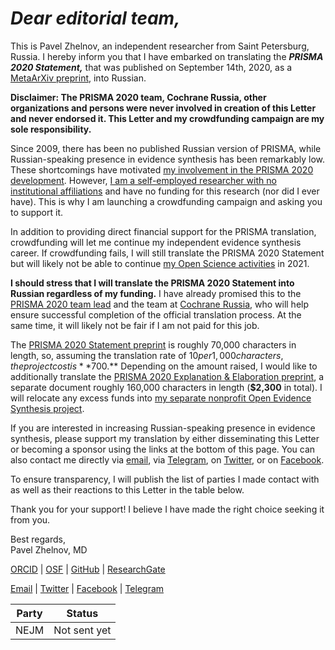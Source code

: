 # _Dear editorial team,_

This is Pavel Zhelnov, an independent researcher from Saint Petersburg, Russia. I hereby inform you that I have embarked on translating the _**PRISMA 2020 Statement,**_ that was published on September 14th, 2020, as a [MetaArXiv preprint](https://doi.org/10.31222/osf.io/v7gm2), into Russian. 

**Disclaimer: The PRISMA 2020 team, Cochrane Russia, other organizations and persons were never involved in creation of this Letter and never endorsed it. This Letter and my crowdfunding campaign are my sole responsibility.**

Since 2009, there has been no published Russian version of PRISMA, while Russian-speaking presence in evidence synthesis has been remarkably low. These shortcomings have motivated [my involvement in the PRISMA 2020 development](https://doi.org/10.17605/OSF.IO/MKCB5). However, [I am a self-employed researcher with no institutional affiliations](https://orcid.org/0000-0003-2767-5123) and have no funding for this research (nor did I ever have). This is why I am launching a crowdfunding campaign and asking you to support it.

In addition to providing direct financial support for the PRISMA translation, crowdfunding will let me continue my independent evidence synthesis career. If crowdfunding fails, I will still translate the PRISMA 2020 Statement but will likely not be able to continue [my Open Science activities](https://github.com/p1m-ortho) in 2021.

**I should stress that I will translate the PRISMA 2020 Statement into Russian regardless of my funding.** I have already promised this to the [PRISMA 2020 team lead](https://twitter.com/mjpages) and the team at [Cochrane Russia](https://russia.cochrane.org), who will help ensure successful completion of the official translation process. At the same time, it will likely not be fair if I am not paid for this job.

The [PRISMA 2020 Statement preprint](https://doi.org/10.31222/osf.io/v7gm2) is roughly 70,000 characters in length, so, assuming the translation rate of $10 per 1,000 characters, the project cost is **$700.** Depending on the amount raised, I would like to additionally translate the [PRISMA 2020 Explanation & Elaboration preprint](https://doi.org/10.31222/osf.io/gwdhk), a separate document roughly 160,000 characters in length (**$2,300** in total). I will relocate any excess funds into [my separate nonprofit Open Evidence Synthesis project](https://zheln.com).

If you are interested in increasing Russian-speaking presence in evidence synthesis, please support my translation by either disseminating this Letter or becoming a sponsor using the links at the bottom of this page. You can also contact me directly via [email](mailto:pavel@zheln.com), via [Telegram](https://t.me/drzhelnov), on [Twitter](https://twitter.com/drzhelnov), or on [Facebook](https://facebook.com/drzhelnov). 

To ensure transparency, I will publish the list of parties I made contact with as well as their reactions to this Letter in the table below.

Thank you for your support! I believe I have made the right choice seeking it from you.

Best regards,
<br>
Pavel Zhelnov, MD

[ORCID](https://orcid.org/0000-0003-2767-5123) | [OSF](https://osf.io/9c83x) | [GitHub](https://github.com/pussiatoday) | [ResearchGate](https://researchgate.net/profile/Pavel_Zhelnov)

[Email](mailto:pavel@zheln.com) | [Twitter](https://twitter.com/drzhelnov) | [Facebook](https://facebook.com/drzhelnov) | [Telegram](https://t.me/drzhelnov)

| Party | Status |
|-------|--------|
| NEJM | Not sent yet |
